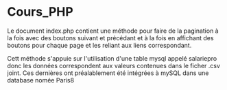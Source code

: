 # Cours_PHP

Le document index.php contient une méthode pour faire de la pagination à la fois avec des boutons suivant et précédant et à la fois en affichant des boutons pour chaque page et les reliant aux liens correspondant.



Cett méthode s'appuie sur l'utilisation d'une table mysql appelé salariepro donc les données correspondent aux valeurs contenues dans le ficher .csv joint.
Ces dernières ont préalablement été intégrées à mySQL dans une database nomée Paris8
